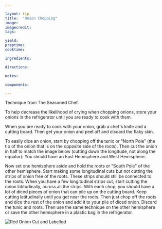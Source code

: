 ```yaml
---

layout: tip
title:  "Onion Chopping"
image: 
imagecredit: 
tags: 

yield:
preptime:
cooktime:

ingredients:

directions:

notes:

components:

---
```


Technique from The Seasoned Chef.

To help decrease the likelihood of crying when chopping onions, store your onions in the refrigerator until you are ready to cook with them.

When you are ready to cook with your onion, grab a chef's knife and a cutting board. Then get your onion and peel off and discard the flaky skin.

To easily dice an onion, start by chopping off the tunic or "North Pole" (the tip of the onion that is on the opposite side of the roots). Then cut the onion in half to match the image below (cutting down the longitude, not along the equator). You should have an East Hemisphere and West Hemisphere.

Now set one hemisphere aside and hold the roots or "South Pole" of the other hemisphere. Start making some longitudinal cuts but not cutting the strips of onion free of the roots. These strips should still be connected to the roots. When you have a few longitudinal strips cut, start cutting the onion latitudinally, across all the strips. With each chop, you should have a lot of diced pieces of onion that can pile up on the cutting board. Keep cutting latitudinally until you get near the roots. Then just chop off the roots and dice the rest of the onion and add it to your pile of diced onion. Discard the tunic and roots. Then use the same technique on the other hemisphere or save the other hemisphere in a plastic bag in the refrigerator.

![Red Onion Cut and Labelled](red-onion-cut-labelled.png)